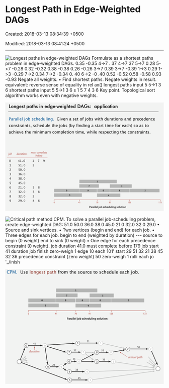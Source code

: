 # Longest Path in Edge-Weighted DAGs

Created: 2018-03-13 08:34:39 +0500

Modified: 2018-03-13 08:41:24 +0500

---

![Longest paths in edge-weighted DAGs Formulate as a shortest paths problem in edge-weighted DAGs. 0.35 -0.35 4->7 . 37 4->7 37 5->7 0.28 5->7 -0.28 0.32 -0.32 0.38 -0.38 0.26 -0.26 3->7 0.39 3->7 -0.39 1->3 0.29 1->3 -0.29 7->2 0.34 7->2 -0.34 0. 40 6->2 -0 .40 0.52 -0.52 0.58 -0.58 0.93 -0.93 Negate all weights. • Find shortest paths. Negate weights in result. equivalent: reverse sense of equality in rel ax() longest paths input 5 5->1 3 6 shortest paths input 5 5->1 3 6 s 1 5 7 4 3 6 Key point. Topological sort algorithm works even with negative weights. ](media/Longest-Path-in-Edge-Weighted-DAGs-image1.png)



![job Longest paths in edge-weighted DAGs: application Parallel job scheduling. Given a set of jobs with durations and precedence constraints, schedule the jobs (by finding a start time for each) so as to achieve the minimum completion time, while respecting the constraints. 51.0 50.0 36.0 38.0 45.0 21.0 32.0 32.0 29.0 duration 41.0 must complete before 179 41 70 91 123 173 Parallel job scheduling solution ](media/Longest-Path-in-Edge-Weighted-DAGs-image2.png)



![Critical path method CPM. To solve a parallel job-scheduling problem, create edge-weighted DAG: 51.0 50.0 36.0 38.0 45.0 21.0 32.0 32.0 29.0 • Source and sink vertices. • Two vertices (begin and end) for each job. • Three edges for each job. begin to end (weighted by duration) --- source to begin (0 weight) end to sink (0 weight) • One edge for each precedence constraint (0 weight). job duration 41.0 must complete before 179 job start 41 duration job finish zero-weigh 1 edge 10 each 101' start 29 51 32 21 38 45 32 36 precedence constraint (zero weight) 50 zero-weigh 1 rolli each jo '_/inish ](media/Longest-Path-in-Edge-Weighted-DAGs-image3.png)



![CPM. Use longest path from the source to schedule each job. 70 91 123 Parallel job scheduling solution duration 29 51 32 21 38 45 32 36 173 50 critical path ](media/Longest-Path-in-Edge-Weighted-DAGs-image4.png)






